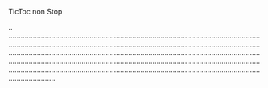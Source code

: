 TicToc non Stop

..
...................................................................................................................................................................................................................................................................................................................................................................................................................................................................................................................................................................................................................................................................